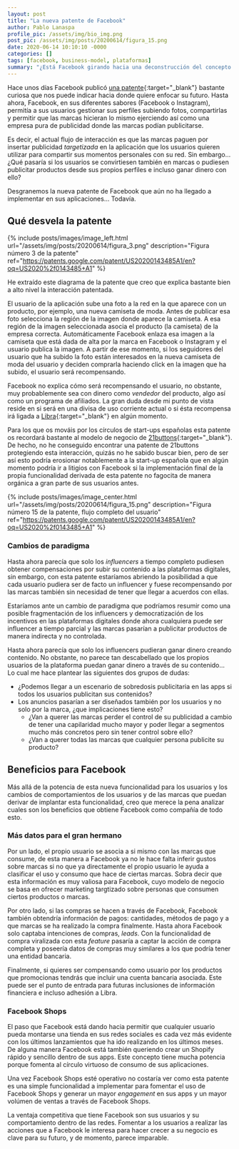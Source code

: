 ```yaml
---
layout: post
title: "La nueva patente de Facebook"
author: Pablo Lanaspa
profile_pic: /assets/img/bio_img.png
post_pic: /assets/img/posts/20200614/figura_15.png
date: 2020-06-14 10:10:10 -0000
categories: []
tags: [facebook, business-model, plataformas]
summary: "¿Está Facebook girando hacia una deconstrucción del concepto influencer? Los usuarios podrán monetizar sus perfiles."
---
```


Hace unos días Facebook publicó [una patente](https://patents.google.com/patent/US20200143485A1/en?oq=US2020%2f0143485+A1){:target="_blank"} bastante curiosa que nos puede indicar hacia donde quiere enfocar su futuro.  Hasta ahora, Facebook, en sus diferentes sabores (Facebook o Instagram), permitía a sus usuarios gestionar sus perfiles subiendo fotos, compartirlas y permitir que las marcas hicieran lo mismo ejerciendo así como una empresa pura de publicidad donde las marcas podían publicitarse.

Es decir, el actual flujo de interacción es que las marcas paguen por insertar publicidad *targetizada* en la aplicación que los usuarios quieren utilizar para compartir sus momentos personales con su red. Sin embargo... ¿Qué pasaría si los usuarios se convirtiesen también en marcas o pudiesen publicitar productos desde sus propios perfiles e incluso ganar dinero con ello? 

Desgranemos la nueva patente de Facebook que aún no ha llegado a implementar en sus aplicaciones... Todavía.

## Qué desvela la patente

{% include posts/images/image_left.html url="/assets/img/posts/20200614/figura_3.png" description="Figura número 3 de la patente" ref="https://patents.google.com/patent/US20200143485A1/en?oq=US2020%2f0143485+A1" %}

He extraído este diagrama de la patente que creo que explica bastante bien a alto nivel la interacción patentada.

El usuario de la aplicación sube una foto a la red en la que aparece con un producto, por ejemplo, una nueva camiseta de moda. Antes de publicar esa foto selecciona la región de la imagen donde aparece la camiseta. A  esa región de la imagen seleccionada asocia el producto (la camiseta) de la empresa correcta. Automáticamente Facebook enlaza esa imagen a la camiseta que está dada de alta por la marca en Facebook o Instagram y el usuario publica la imagen. A partir de ese momento, si los seguidores del usuario que ha subido la foto están interesados en la nueva camiseta de moda del usuario y deciden comprarla haciendo click en la imagen que ha subido, el usuario será recompensando. 

Facebook no explica cómo será recompensando el usuario, no obstante, muy probablemente sea con dinero como *vendedor* del producto, algo así como un programa de afiliados. La gran duda desde mi punto de vista reside en si será en una divisa de uso corriente actual o si ésta recompensa irá ligada a [Libra](https://libra.org/en-US/?noredirect=en-US){:target="_blank"} en algún momento.

Para los que os mováis por los círculos de start-ups españolas esta patente os recordará bastante al modelo de negocio de [21buttons](https://es.21buttons.com){:target="_blank"}. De hecho, no he conseguido encontrar una patente de 21buttons protegiendo esta interacción, quizás no he sabido buscar bien, pero de ser así esto podría erosionar notablemente a la start-up española que en algún momento podría ir a litigios con Facebook si la implementación final de la propia funcionalidad derivada de esta patente no fagocita de manera orgánica a gran parte de sus usuarios antes.

{% include posts/images/image_center.html url="/assets/img/posts/20200614/figura_15.png" description="Figura número 15 de la patente, flujo completo del usuario" ref="https://patents.google.com/patent/US20200143485A1/en?oq=US2020%2f0143485+A1" %}

### Cambios de paradigma

Hasta ahora parecía que solo los *influencers* a tiempo completo pudiesen obtener compensaciones por subir su contenido a las plataformas digitales, sin embargo, con esta patente estaríamos abriendo la posibilidad a que cada usuario pudiera ser de facto un influencer y fuese recompensando por las marcas también sin necesidad de tener que llegar a acuerdos con ellas.

Estaríamos ante un cambio de paradigma que podríamos resumir como una posible fragmentación de los influencers y democratización de los incentivos en las plataformas digitales donde ahora cualquiera puede ser influencer a tiempo parcial y las marcas pasarían a publicitar productos de manera indirecta y no controlada.

Hasta ahora parecía que solo los influencers pudieran ganar dinero creando contenido. No obstante, no parece tan descabellado que los propios usuarios de la plataforma puedan ganar dinero a través de su contenido... Lo cual me hace plantear las siguientes dos grupos de dudas: 

* ¿Podemos llegar a un escenario de sobredosis publicitaria en las apps si todos los usuarios publicitan sus contenidos?
* Los anuncios pasarían a ser diseñados también por los usuarios y no solo por la marca, ¿que implicaciones tiene esto?
    * ¿Van a querer las marcas perder el control de su publicidad a cambio de tener una capilaridad mucho mayor y poder llegar a segmentos mucho más concretos pero sin tener control sobre ello?
    * ¿Van a querer todas las marcas que cualquier persona publicite su producto?

## Beneficios para Facebook

Más allá de la potencia de esta nueva funcionalidad para los usuarios y los cambios de comportamientos de los usuarios y de las marcas que puedan derivar de implantar esta funcionalidad, creo que merece la pena analizar cuales son los beneficios que obtiene Facebook como compañía de todo esto.

### Más datos para el gran hermano

Por un lado, el propio usuario se asocia a si mismo con las marcas que consume, de esta manera a Facebook ya no le hace falta inferir gustos sobre marcas si no que ya directamente el propio usuario le ayuda a clasificar el uso y consumo que hace de ciertas marcas. Sobra decir que esta información es muy valiosa para Facebook, cuyo modelo de negocio se basa en ofrecer marketing targtizado sobre personas que consumen ciertos productos o marcas.

Por otro lado, si las compras se hacen a través de Facebook, Facebook también obtendría información de pagos: cantidades, métodos de pago y a que marcas se ha realizado la compra finalmente. Hasta ahora Facebook solo captaba intenciones de compras, *leads*. Con la funcionalidad de compra viralizada con esta *feature* pasaría a captar la acción de compra completa y poseería datos de compras muy similares a los que podría tener una entidad bancaria.

Finalmente, si quieres ser compensando como usuario por los productos que promocionas tendrás que incluir una cuenta bancaria asociada. Este puede ser el punto de entrada para futuras inclusiones de información financiera e incluso adhesión a Libra.

### Facebook Shops

El paso que Facebook está dando hacia permitir que cualquier usuario pueda montarse una tienda en sus redes sociales es cada vez más evidente con los últimos lanzamientos que ha ido realizando en los últimos meses. De alguna manera Facebook está también queriendo crear un Shopify rápido y sencillo dentro de sus apps. Este concepto tiene mucha potencia porque fomenta al círculo virtuoso de consumo de sus aplicaciones.

Una vez Facebook Shops esté operativo no costaría ver como esta patente es una simple funcionalidad a implementar para fomentar el uso de Facebook Shops y generar un mayor *engagement* en sus apps y un mayor volúmen de ventas a través de Facebook Shops. 

La ventaja competitiva que tiene Facebook son sus usuarios y su comportamiento dentro de las redes. Fomentar a los usuarios a realizar las acciones que a Facebook le interesa para hacer crecer a su negocio es clave para su futuro, y de momento, parece imparable.
